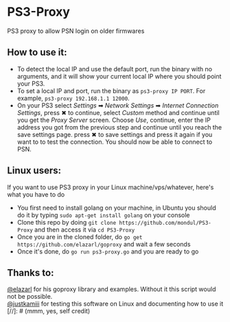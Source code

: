 # PS3-Proxy
PS3 proxy to allow PSN login on older firmwares

## How to use it:
* To detect the local IP and use the default port, run the binary with no arguments, and it will show your current local IP where you should point your PS3.
* To set a local IP and port, run the binary as `ps3-proxy IP PORT`. For example, `ps3-proxy 192.168.1.1 12000`.
* On your PS3 select _Settings_ ➡ _Network Settings_ ➡ _Internet Connection Settings_, press ✖ to continue, select _Custom_ method and continue until you get the _Proxy Server_ screen. Choose _Use_, continue, enter the IP address you got from the previous step and continue until you reach the save settings page. press ✖ to save settings and press it again if you want to to test the connection. You should now be able to connect to PSN.

## Linux users:
If you want to use PS3 proxy in your Linux machine/vps/whatever, here's what you have to do
* You first need to install golang on your machine, in Ubuntu you should do it by typing ``sudo apt-get install golang`` on your console
* Clone this repo by doing ``git clone https://github.com/mondul/PS3-Proxy`` and then access it via ``cd PS3-Proxy``
* Once you are in the cloned folder, do ``go get https://github.com/elazarl/goproxy`` and wait a few seconds
* Once it's done, do ``go run ps3-proxy.go`` and you are ready to go

## Thanks to:
[@elazarl](https://github.com/elazarl) for his goproxy library and examples. Without it this script would not be possible.  
[@justkamiii](https://github.com/justkamiii) for testing this software on Linux and documenting how to use it  
[//]: # (mmm, yes, self credit)
